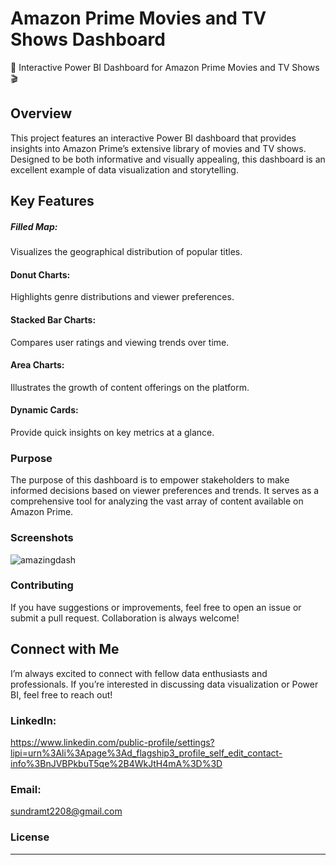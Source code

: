 # Amazon Prime Movies and TV Shows Dashboard
🚀 Interactive Power BI Dashboard for Amazon Prime Movies and TV Shows 🎬

## Overview
This project features an interactive Power BI dashboard that provides insights into Amazon Prime’s extensive library of movies and TV shows. Designed to be both informative and visually appealing, this dashboard is an excellent example of data visualization and storytelling.

## Key Features
##### Filled Map:
Visualizes the geographical distribution of popular titles.
#### Donut Charts:
Highlights genre distributions and viewer preferences.
#### Stacked Bar Charts:
Compares user ratings and viewing trends over time.
#### Area Charts:
Illustrates the growth of content offerings on the platform.
#### Dynamic Cards:
Provide quick insights on key metrics at a glance.
### Purpose
The purpose of this dashboard is to empower stakeholders to make informed decisions based on viewer preferences and trends. It serves as a comprehensive tool for analyzing the vast array of content available on Amazon Prime.

### Screenshots
![amazingdash](https://github.com/user-attachments/assets/32486bac-6c2f-40e6-a674-2d034a4ef4e6)

### Contributing
If you have suggestions or improvements, feel free to open an issue or submit a pull request. Collaboration is always welcome!

## Connect with Me
I’m always excited to connect with fellow data enthusiasts and professionals. If you’re interested in discussing data visualization or Power BI, feel free to reach out!

### LinkedIn: 
https://www.linkedin.com/public-profile/settings?lipi=urn%3Ali%3Apage%3Ad_flagship3_profile_self_edit_contact-info%3BnJVBPkbuT5qe%2B4WkJtH4mA%3D%3D
### Email:
sundramt2208@gmail.com
### License
************
